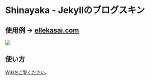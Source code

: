 # Shinayaka - Jekyllのブログスキン

## 使用例 → [ellekasai.com](http://ellekasai.com)

![](https://raw.github.com/ellekasai/shinayaka/master/images/screenshot.jpg)

## 使い方

[Wikiをご覧ください](https://github.com/ellekasai/shinayaka/wiki)｡
